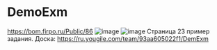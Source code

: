 # DemoExm
https://bom.firpo.ru/Public/86
![image](https://github.com/user-attachments/assets/c07cfb76-d3d0-4669-b31d-138ba11af7c5)
![image](https://github.com/user-attachments/assets/0df407b0-bcd4-457b-9c9d-92b82eabb10a)
Страница 23 пример задания.
Доска: https://ru.yougile.com/team/93aa605022f1/DemExm




